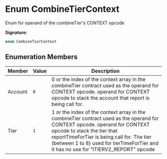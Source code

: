 
# Enum CombineTierContext

Enum for operand of the combineTier's CONTEXT opcode

<b>Signature:</b>

```typescript
enum CombineTierContext 
```

## Enumeration Members

|  Member | Value | Description |
|  --- | --- | --- |
|  Account | `0` | 0 or the index of the context array in the combineTier contract used as the operand for CONTEXT opcode. operand for CONTEXT opcode to stack the account that report is being call for. |
|  Tier | `1` | 1 or the index of the context array in the combineTier contract used as the operand for CONTEXT opcode. operand for CONTEXT opcode to stack the tier that reportTimeForTier is being call for. The tier (between 1 to 8) used for tierTimeForTier and it has no use for "ITIERV2\_REPORT" opcode |

